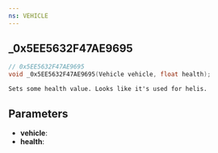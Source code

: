 ```yaml
---
ns: VEHICLE
---
```

## _0x5EE5632F47AE9695

```c
// 0x5EE5632F47AE9695
void _0x5EE5632F47AE9695(Vehicle vehicle, float health);
```

```
Sets some health value. Looks like it's used for helis.
```

## Parameters
* **vehicle**: 
* **health**: 

